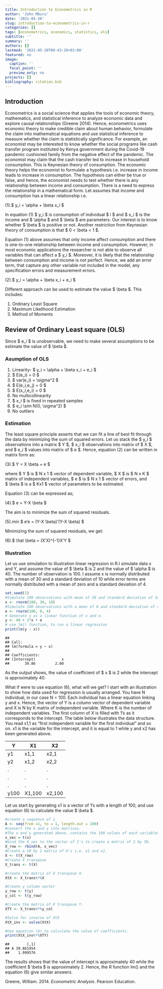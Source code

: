```yaml
---
title: Introduction to Econometrics in R
author: 'John Mburu'
date: '2021-05-20'
slug: introduction-to-econometrics-in-r
categories: []
tags: [econometrics, economics, statistics, ols]
subtitle: ''
summary: ''
authors: []
lastmod: '2021-05-20T09:43:20+03:00'
featured: no
image:
  caption: ''
  focal_point: ''
  preview_only: no
projects: []
bibliography: citation.bib
---
```


## Introduction

Econometrics is a social science that applies the tools of economic theory, mathematics, and statistical inference to analyze economic data and explore causal relationships (Greene 2014). Hence, econometrics uses economic theory to make credible claim about human behavior, formulate the claim into mathematical equations and use statistical inference to measure whether the claim is statistically significance. For example, an economist may be interested to know whether the social programs like cash transfer program instituted by Kenya government during the Covid-19 pandemic cushioned family from the negative effect of the pandemic. The economist may claim that the cash transfer led to increase in household consumption. This is Keynesian theory of consumption. The economic theory helps the economist to formulate a hypothesis i.e. increase in income leads to increase in consumption. The hypothesis can either be true or false, and hence, the economist needs to test whether there is any relationship between income and consumption. There is a need to express the relationship in a mathematical form. Let assumes that income and consumption has a linear relationship i.e.

(1).\$ y\_i = \\alpha + \\beta x\_i \$

In equation (1) \$ y\_i \$ is consumption of individual \$ i \$ and \$ x\_i \$ is the income and \$ \\alpha \$ and \$ \\beta \$ are parameters. Our interest is to know whether \$ \\beta \$ is positive or not. Another restriction from Keynesian theory of consumption is that \$ 0 &lt; \\beta &lt; 1 \$.

Equation (1) above assumes that only income affect consumption and there is one-to-one relationship between income and consumption. However, in most economic applications the researcher is not able to observe all variables that can affect a \$ y\_i \$. Moreover, it is likely that the relationship between consumption and income is not perfect. Hence, we add an error term, that capture any other variable not included in the model, any specification errors and measurement errors.

(2).\$ y\_i = \\alpha + \\beta x\_i + e\_i \$

Different approach can be used to estimate the value \$ \\beta \$. This includes:

1.  Ordinary Least Square  
2.  Maximum Likelihood Estimation  
3.  Method of Moments

## Review of Ordinary Least square (OLS)

Since \$ e\_i \$ is unobservable, we need to make several assumptions to be estimate the value of \$ \\beta \$.

### Asumption of OLS

1.  Linearity- \$ y\_i = \\alpha + \\beta x\_i + e\_i \$  
2.  \$ E(e\_i) = 0 \$  
3.  \$ var(e\_i) = \\sigma^2 \$  
4.  \$ E(e\_i,e\_j) = 0 \$  
5.  \$ E(x\_i,e\_i) = 0 \$  
6.  No multicollinearity  
7.  \$ x\_i \$ is fixed in repeated samples  
8.  \$ e\_i \\sim N(0, \\sigma^2) \$  
9.  No outliers

### Estimation

The least square principle asserts that we can fit a line of best fit through the data by minimizing the sum of squared errors. Let us stack the \$ y\_i \$ observations into a matrix \$ Y \$, \$ x\_i \$ observations into matrix of \$ X \$, and \$ e\_i \$ values into matrix of \$ e \$. Hence, equation (2) can be written in matrix form as:

(3).\$ Y = X \\beta + e \$  

where \$ Y \$ is \$ N x 1 \$ vector of dependent variable,
\$ X \$ is \$ N x K \$ matrix of independent variables,
\$ e \$ is \$ N x 1 \$ vector of errors, and
\$ \\beta \$ is a \$ Kx1 \$ vector of parameters to be estimated.

Equation (3) can be expressed as;

(4).\$ e = Y-X \\beta \$

The aim is to minimize the sum of squared residuals.

(5).min \$ e’e = (Y-X \\beta)’(Y-X \\beta) \$

Minimizing the sum of squared residuals, we get:

(6).\$ \\hat \\beta = (X’X)^{-1}X’Y \$

### Illustration

Let us use simulation to illustration linear regression in R.I simulate data x and Y, and assume the value of \$ \\beta \$ is 2 and the value of \$ \\alpha \$ is 40. The number of observation is 100. I assume x is normally distributed with a mean of 30 and a standard deviation of 10 while error terms are normally distributed with a mean of zero and a standard deviation of 4.

``` r
set.seed(1)
#Simulate 100 observations with mean of 30 and standard deviation of 10.
x <- rnorm(100, 30, 10)
#Simulate 100 observations with a mean of 0 and standard deviation of 4.
e <- rnorm(100, 0, 4)
# Generate y as a linear function of x and e.
y <- 40 + 2*x + e
# use lm() function, to run a linear regression
print(lm(y ~ x))
```

    ## 
    ## Call:
    ## lm(formula = y ~ x)
    ## 
    ## Coefficients:
    ## (Intercept)            x  
    ##       39.86         2.00

As the output shows, the value of coefficient of \$ x \$ is 2 while the intercept is approximately 40.

What if were to use equation (6), what will we get? I start with an illustration to show how data used for regression is usually arranged. You have N individual, in our case N = 100. Each individual has a linear equation linking y and x. Hence, the vector of Y is a column vector of dependent variable and X is N by K matrix of independent variable. Where K is the number of independent variables. The first column of X is filled with 1’s as it corresponds to the intercept. The table below illustrates the data structure. You read x1,1 as “first independent variable for the first individual” and so on. x1 is the variable for the intercept, and it is equal to 1 while y and x2 has been generated above.

| Y    | X1     | X2     |
|------|--------|--------|
| y1   | x1,1   | x2,1   |
| y2   | x1,2   | x2,2   |
| .    | .      | .      |
| .    | .      | .      |
| .    | .      | .      |
| y100 | X1,100 | x2,100 |

Let us start by generating x1 is a vector of 1’s with a length of 100, and use equation (6) to calculate the value \$ \\beta \$.

``` r
#create a sequence of 1.
A <- seq(from =1, to = 1, length.out = 100)
#convert the x and y into matrices.
#The x and y generated above, contains the 100 values of each variables. I use transpose() function that returns a matrix, to transform x and y into matrices.
x_vec = t(x)
#bind the X_vec to the vector of 1's to create a matrix of 2 by 50.
X_row <- rbind(A, x_vec)
#Create a 50 by 2 matrix of X's i.e. x1 and x2.
X <- t(X_row)
#Create X transpose
X_trans <- t(X)

#create the matrix of X transpose X.
XtX <- X_trans%*%X

#Create y column vector
y_row <- t(y)
y_col <- t(y_row)

#Create the matrix of X transpose Y.
XTY <- X_trans%*%y_col

#Solve for inverse of XtX 
XtX_inv <- solve(XtX)

#Use equation (6) to calculate the value of coefficients.
print(XtX_inv%*%XTY)
```

    ##        [,1]
    ## A 39.861954
    ##    1.999576

The results shows that the value of intercept is approximately 40 while the coefficient \$ \\beta \$ is approximately 2. Hence, the R function lm() and the equation (6) give similar answers.

<div id="refs" class="references csl-bib-body hanging-indent">

<div id="ref-greene2014" class="csl-entry">

Greene, William. 2014. *Econometric Analysis*. Pearson Education.

</div>

</div>
